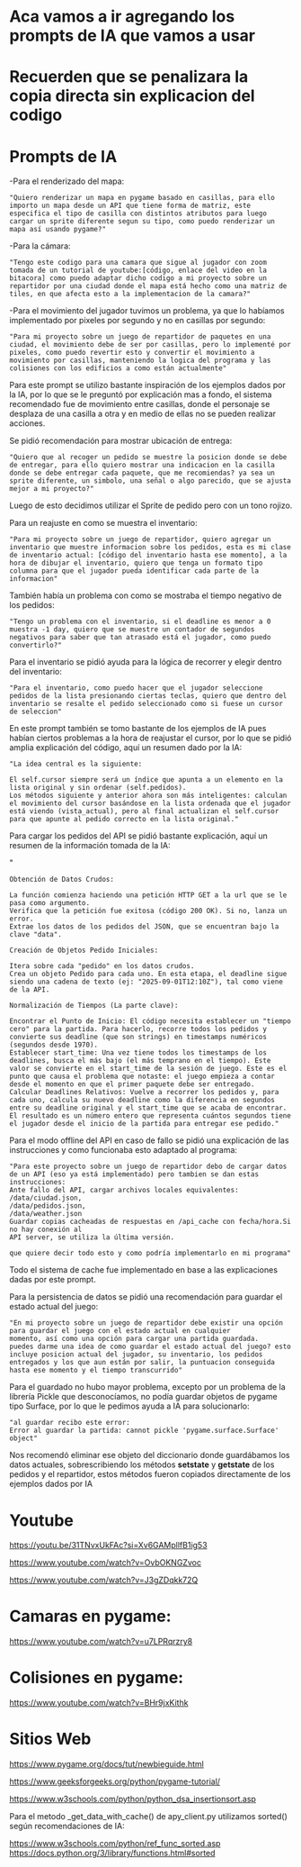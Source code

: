 ﻿
# Aca vamos a ir agregando los prompts de IA que vamos a usar
# Recuerden que se penalizara la copia directa sin explicacion del codigo



   # Prompts de IA 


-Para el renderizado del mapa:

	"Quiero renderizar un mapa en pygame basado en casillas, para ello importo un mapa desde un API que tiene forma de matriz, este especifica el tipo de casilla con distintos atributos para luego cargar un sprite diferente segun su tipo, como puedo renderizar un mapa así usando pygame?"

-Para la cámara:

	"Tengo este codigo para una camara que sigue al jugador con zoom tomada de un tutorial de youtube:[código, enlace del video en la bitacora] como puedo adaptar dicho codigo a mi proyecto sobre un repartidor por una ciudad donde el mapa está hecho como una matriz de tiles, en que afecta esto a la implementacion de la camara?"


-Para el movimiento del jugador tuvimos un problema, ya que lo habíamos implementado por pixeles por segundo y no en casillas por segundo:

	"Para mi proyecto sobre un juego de repartidor de paquetes en una ciudad, el movimiento debe de ser por casillas, pero lo implementé por pixeles, como puedo revertir esto y convertir el movimiento a movimiento por casillas, manteniendo la logica del programa y las colisiones con los edificios a como están actualmente"

Para este prompt se utilizo bastante inspiración de los ejemplos dados por la IA, por lo que se le preguntó por explicación mas a fondo, el sistema recomendado fue de movimiento entre casillas, donde el personaje se desplaza de una casilla a otra y en medio de ellas no se pueden realizar acciones.


Se pidió recomendación para mostrar ubicación de entrega:

	"Quiero que al recoger un pedido se muestre la posicion donde se debe de entregar, para ello quiero mostrar una indicacion en la casilla donde se debe entregar cada paquete, que me recomiendas? ya sea un sprite diferente, un simbolo, una señal o algo parecido, que se ajusta mejor a mi proyecto?"

Luego de esto decidimos utilizar el Sprite de pedido pero con un tono rojizo.


Para un reajuste en como se muestra el inventario:

    "Para mi proyecto sobre un juego de repartidor, quiero agregar un inventario que muestre informacion sobre los pedidos, esta es mi clase de inventario actual: [código del inventario hasta ese momento], a la hora de dibujar el inventario, quiero que tenga un formato tipo columna para que el jugador pueda identificar cada parte de la informacion"

También había un problema con como se mostraba el tiempo negativo de los pedidos:

    "Tengo un problema con el inventario, si el deadline es menor a 0 muestra -1 day, quiero que se muestre un contador de segundos negativos para saber que tan atrasado está el jugador, como puedo convertirlo?"

Para el inventario se pidió ayuda para la lógica de recorrer y elegir dentro del inventario:

    "Para el inventario, como puedo hacer que el jugador seleccione pedidos de la lista presionando ciertas teclas, quiero que dentro del inventario se resalte el pedido seleccionado como si fuese un cursor de seleccion"

En este prompt también se tomo bastante de los ejemplos de IA pues habían ciertos problemas a la hora de reajustar el cursor, por lo que se pidió amplia explicación del código, aquí un resumen dado por la IA:

    "La idea central es la siguiente:

    El self.cursor siempre será un índice que apunta a un elemento en la lista original y sin ordenar (self.pedidos).
    Los métodos siguiente y anterior ahora son más inteligentes: calculan el movimiento del cursor basándose en la lista ordenada que el jugador está viendo (vista_actual), pero al final actualizan el self.cursor para que apunte al pedido correcto en la lista original."



Para cargar los pedidos del API se pidió bastante explicación, aquí un resumen de la información tomada de la IA:

"

    Obtención de Datos Crudos:

    La función comienza haciendo una petición HTTP GET a la url que se le pasa como argumento.
    Verifica que la petición fue exitosa (código 200 OK). Si no, lanza un error.
    Extrae los datos de los pedidos del JSON, que se encuentran bajo la clave "data".

    Creación de Objetos Pedido Iniciales:

    Itera sobre cada "pedido" en los datos crudos.
    Crea un objeto Pedido para cada uno. En esta etapa, el deadline sigue siendo una cadena de texto (ej: "2025-09-01T12:10Z"), tal como viene de la API.

    Normalización de Tiempos (La parte clave):

    Encontrar el Punto de Inicio: El código necesita establecer un "tiempo cero" para la partida. Para hacerlo, recorre todos los pedidos y convierte sus deadline (que son strings) en timestamps numéricos (segundos desde 1970).
    Establecer start_time: Una vez tiene todos los timestamps de los deadlines, busca el más bajo (el más temprano en el tiempo). Este valor se convierte en el start_time de la sesión de juego. Este es el punto que causa el problema que notaste: el juego empieza a contar desde el momento en que el primer paquete debe ser entregado.
    Calcular Deadlines Relativos: Vuelve a recorrer los pedidos y, para cada uno, calcula su nuevo deadline como la diferencia en segundos entre su deadline original y el start_time que se acaba de encontrar. El resultado es un número entero que representa cuántos segundos tiene el jugador desde el inicio de la partida para entregar ese pedido."


Para el modo offline del API en caso de fallo se pidió una explicación de las instrucciones y como funcionaba esto adaptado al programa:

    "Para este proyecto sobre un juego de repartidor debo de cargar datos de un API (eso ya está implementado) pero tambien se dan estas instrucciones:
    Ante fallo del API, cargar archivos locales equivalentes:
    /data/ciudad.json,
    /data/pedidos.json,
    /data/weather.json
    Guardar copias cacheadas de respuestas en /api_cache con fecha/hora.Si no hay conexión al
    API server, se utiliza la última versión.
    
    que quiere decir todo esto y como podría implementarlo en mi programa"

Todo el sistema de cache fue implementado en base a las explicaciones dadas por este prompt.

Para la persistencia de datos se pidió una recomendación para guardar el estado actual del juego:

    "En mi proyecto sobre un juego de repartidor debe existir una opción para guardar el juego con el estado actual en cualquier
    momento, así como una opción para cargar una partida guardada. 
    puedes darme una idea de como guardar el estado actual del juego? esto incluye posicion actual del jugador, su inventario, los pedidos entregados y los que aun están por salir, la puntuacion conseguida hasta ese momento y el tiempo transcurrido"

Para el guardado no hubo mayor problema, excepto por un problema de la librería Pickle que desconocíamos, no podía guardar objetos de pygame tipo Surface, por lo que le pedimos ayuda a IA para solucionarlo:

    "al guardar recibo este error:
    Error al guardar la partida: cannot pickle 'pygame.surface.Surface' object"

Nos recomendó eliminar ese objeto del diccionario donde guardábamos los datos actuales, sobrescribiendo los métodos __setstate__ y __getstate__ de los pedidos y el repartidor, estos métodos fueron copiados directamente de los ejemplos dados por IA



# Youtube
https://youtu.be/31TNvxUkFAc?si=Xv6GAMpllfB1ig53

https://www.youtube.com/watch?v=OvbOKNGZvoc

https://www.youtube.com/watch?v=J3gZDqkk72Q


# Camaras en pygame:
https://www.youtube.com/watch?v=u7LPRqrzry8

# Colisiones en pygame:
https://www.youtube.com/watch?v=BHr9jxKithk


# Sitios Web
https://www.pygame.org/docs/tut/newbieguide.html

https://www.geeksforgeeks.org/python/pygame-tutorial/

https://www.w3schools.com/python/python_dsa_insertionsort.asp

Para el metodo _get_data_with_cache() de apy_client.py utilizamos sorted() según recomendaciones de IA:

https://www.w3schools.com/python/ref_func_sorted.asp
https://docs.python.org/3/library/functions.html#sorted


